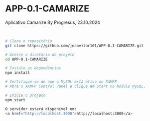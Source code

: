 # APP-0.1-CAMARIZE
Aplicativo Camarize By Progresus, 23.10.2024

<br>

```bash
# Clone o repositório
git clone https://github.com/joaovitor101/APP-0.1-CAMARIZE.git

# Acesse o diretório do projeto
cd APP-0.1-CAMARIZE

# Instale as dependências
npm install

# Certifique-se de que o MySQL está ativo no XAMPP
# Abra o XAMPP Control Panel e clique em Start no módulo MySQL.

# Inicie o projeto
npm start

O servidor estará disponível em: 
<a href="http://localhost:3000">http://localhost:3000</a>


```

<br>





